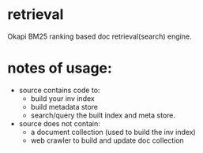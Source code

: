 # retrieval
Okapi BM25 ranking based doc retrieval(search) engine.

# notes of usage:
* source contains code to:
  * build your inv index
  * build metadata store 
  * search/query the built index and meta store.
* source does not contain:
  * a document collection (used to build the inv index)
  * web crawler to build and update doc collection
